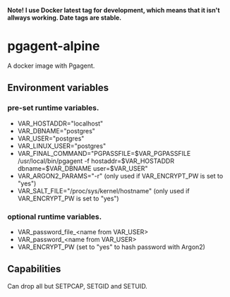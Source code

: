 **Note! I use Docker latest tag for development, which means that it isn't allways working. Date tags are stable.**

# pgagent-alpine
A docker image with Pgagent.

## Environment variables
### pre-set runtime variables.
* VAR_HOSTADDR="localhost"
* VAR_DBNAME="postgres"
* VAR_USER="postgres"
* VAR_LINUX_USER="postgres"
* VAR_FINAL_COMMAND="PGPASSFILE=\$VAR_PGPASSFILE /usr/local/bin/pgagent -f hostaddr=\$VAR_HOSTADDR dbname=\$VAR_DBNAME user=\$VAR_USER"
* VAR_ARGON2_PARAMS="-r" (only used if VAR_ENCRYPT_PW is set to "yes")
* VAR_SALT_FILE="/proc/sys/kernel/hostname" (only used if VAR_ENCRYPT_PW is set to "yes")

### optional runtime variables.
* VAR_password_file_&lt;name from VAR_USER&gt;
* VAR_password_&lt;name from VAR_USER&gt;
* VAR_ENCRYPT_PW (set to "yes" to hash password with Argon2)

## Capabilities
Can drop all but SETPCAP, SETGID and SETUID.
